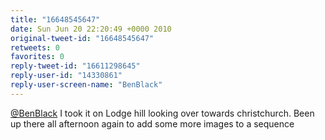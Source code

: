 ```yaml
---
title: "16648545647"
date: Sun Jun 20 22:20:49 +0000 2010
original-tweet-id: "16648545647"
retweets: 0
favorites: 0
reply-tweet-id: "16611298645"
reply-user-id: "14330861"
reply-user-screen-name: "BenBlack"
---
```

<a href="https://twitter.com/BenBlack">@BenBlack</a> I took it on Lodge hill looking over towards christchurch. Been up there all afternoon again to add some more images to a sequence
